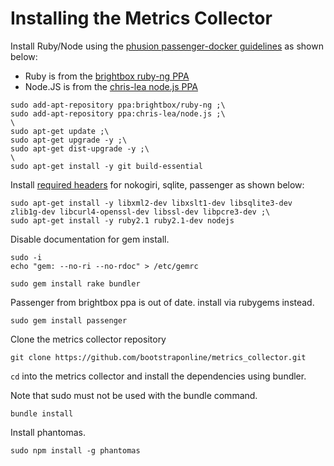 # Installing the Metrics Collector

Install Ruby/Node using the [phusion passenger-docker guidelines](https://github.com/phusion/passenger-docker) as shown below:

- Ruby is from the    [brightbox ruby-ng PPA](https://launchpad.net/~brightbox/+archive/ubuntu/ruby-ng)
- Node.JS is from the [chris-lea node.js PPA](https://launchpad.net/~chris-lea/+archive/ubuntu/node.js/)

```
sudo add-apt-repository ppa:brightbox/ruby-ng ;\
sudo add-apt-repository ppa:chris-lea/node.js ;\
\
sudo apt-get update ;\
sudo apt-get upgrade -y ;\
sudo apt-get dist-upgrade -y ;\
\
sudo apt-get install -y git build-essential
```

Install [required headers](https://github.com/phusion/passenger-docker/blob/a85d29719ce0439305c03e51918b633ca182aca9/image/devheaders.sh) for nokogiri, sqlite, passenger as shown below:

```
sudo apt-get install -y libxml2-dev libxslt1-dev libsqlite3-dev zlib1g-dev libcurl4-openssl-dev libssl-dev libpcre3-dev ;\
sudo apt-get install -y ruby2.1 ruby2.1-dev nodejs
```

Disable documentation for gem install.

```
sudo -i
echo "gem: --no-ri --no-rdoc" > /etc/gemrc

sudo gem install rake bundler
```

Passenger from brightbox ppa is out of date. install via rubygems instead.

`sudo gem install passenger`

Clone the metrics collector repository

`git clone https://github.com/bootstraponline/metrics_collector.git`

`cd` into the metrics collector and install the dependencies using bundler.

Note that sudo must not be used with the bundle command.

`bundle install`

Install phantomas.

`sudo npm install -g phantomas`
